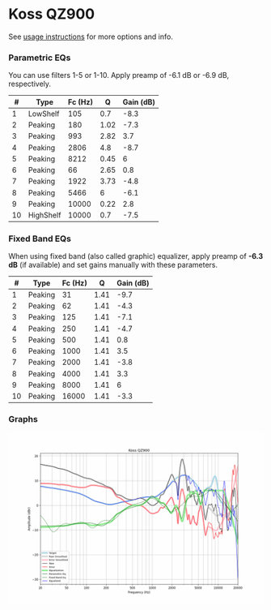 # Koss QZ900
See [usage instructions](https://github.com/jaakkopasanen/AutoEq#usage) for more options and info.

### Parametric EQs
You can use filters 1-5 or 1-10. Apply preamp of -6.1 dB or -6.9 dB, respectively.

|   # | Type      |   Fc (Hz) |    Q |   Gain (dB) |
|-----|-----------|-----------|------|-------------|
|   1 | LowShelf  |       105 | 0.7  |        -8.3 |
|   2 | Peaking   |       180 | 1.02 |        -7.3 |
|   3 | Peaking   |       993 | 2.82 |         3.7 |
|   4 | Peaking   |      2806 | 4.8  |        -8.7 |
|   5 | Peaking   |      8212 | 0.45 |         6   |
|   6 | Peaking   |        66 | 2.65 |         0.8 |
|   7 | Peaking   |      1922 | 3.73 |        -4.8 |
|   8 | Peaking   |      5466 | 6    |        -6.1 |
|   9 | Peaking   |     10000 | 0.22 |         2.8 |
|  10 | HighShelf |     10000 | 0.7  |        -7.5 |

### Fixed Band EQs
When using fixed band (also called graphic) equalizer, apply preamp of **-6.3 dB** (if available) and set gains manually with these parameters.

|   # | Type    |   Fc (Hz) |    Q |   Gain (dB) |
|-----|---------|-----------|------|-------------|
|   1 | Peaking |        31 | 1.41 |        -9.7 |
|   2 | Peaking |        62 | 1.41 |        -4.3 |
|   3 | Peaking |       125 | 1.41 |        -7.1 |
|   4 | Peaking |       250 | 1.41 |        -4.7 |
|   5 | Peaking |       500 | 1.41 |         0.8 |
|   6 | Peaking |      1000 | 1.41 |         3.5 |
|   7 | Peaking |      2000 | 1.41 |        -3.8 |
|   8 | Peaking |      4000 | 1.41 |         3.3 |
|   9 | Peaking |      8000 | 1.41 |         6   |
|  10 | Peaking |     16000 | 1.41 |        -3.3 |

### Graphs
![](./Koss%20QZ900.png)
